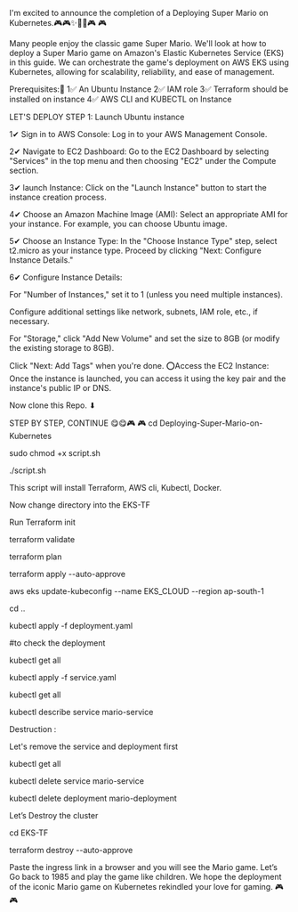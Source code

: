 I'm excited to announce the completion of a Deploying Super Mario on Kubernetes.🎮🎮✨🏃‍♂️🎮 🎮

Many people enjoy the classic game Super Mario. We'll look at how to deploy a Super Mario game on Amazon's Elastic Kubernetes Service (EKS) in this guide. We can orchestrate the game's deployment on AWS EKS using Kubernetes, allowing for scalability, reliability, and ease of management.



Prerequisites:🔅
1✅ An Ubuntu Instance
2✅ IAM role
3✅ Terraform should be installed on instance
4✅ AWS CLI and KUBECTL on Instance

LET'S DEPLOY
STEP 1: Launch Ubuntu instance

1✔ Sign in to AWS Console: Log in to your AWS Management Console.

2✔ Navigate to EC2 Dashboard: Go to the EC2 Dashboard by selecting "Services" in the top menu and then choosing "EC2" under the Compute section.

3✔ launch Instance: Click on the "Launch Instance" button to start the instance creation process.

4✔ Choose an Amazon Machine Image (AMI): Select an appropriate AMI for your instance. For example, you can choose Ubuntu image.

5✔ Choose an Instance Type: In the "Choose Instance Type" step, select t2.micro as your instance type. Proceed by clicking "Next: Configure Instance Details."

6✔ Configure Instance Details:

For "Number of Instances," set it to 1 (unless you need multiple instances).

Configure additional settings like network, subnets, IAM role, etc., if necessary.

For "Storage," click "Add New Volume" and set the size to 8GB (or modify the existing storage to 8GB).

Click "Next: Add Tags" when you're done.
⭕Access the EC2 Instance: Once the instance is launched, you can access it using the key pair and the instance's public IP or DNS.

Now clone this Repo. ⬇


STEP BY STEP, CONTINUE 😋😋🎮 🎮
cd Deploying-Super-Mario-on-Kubernetes


sudo chmod +x script.sh

./script.sh

This script will install Terraform, AWS cli, Kubectl, Docker.

Now change directory into the EKS-TF

Run Terraform init

terraform validate

terraform plan

terraform apply --auto-approve

aws eks update-kubeconfig --name EKS_CLOUD --region ap-south-1

cd ..

kubectl apply -f deployment.yaml

#to check the deployment

kubectl get all

kubectl apply -f service.yaml

kubectl get all

kubectl describe service mario-service

Destruction :

Let's remove the service and deployment first

kubectl get all

kubectl delete service mario-service

kubectl delete deployment mario-deployment

Let’s Destroy the cluster

cd EKS-TF

terraform destroy --auto-approve

Paste the ingress link in a browser and you will see the Mario game.
Let’s Go back to 1985 and play the game like children.
We hope the deployment of the iconic Mario game on Kubernetes rekindled your love for gaming. 🎮 🎮
